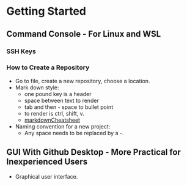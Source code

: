# Getting Started

## Command Console - For Linux and WSL

### SSH Keys

### How to Create a Repository

- Go to file, create a new repository, choose a location.
- Mark down style:
    - one pound key is a header
    - space between text to render
    - tab and then - space to bullet point
    - to render is ctrl, shift, v.
    - [markdownCheatsheet](https://www.markdownguide.org/cheat-sheet/)
- Naming convention for a new project:
    - Any space needs to be replaced by a -. 

## GUI With Github Desktop - More Practical for Inexperienced Users

- Graphical user interface. 
